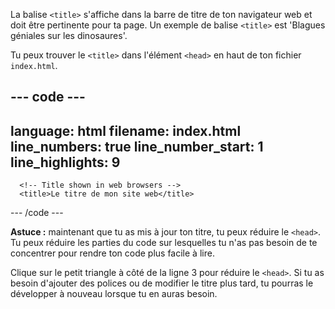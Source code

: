 La balise `<title>` s'affiche dans la barre de titre de ton navigateur web et doit être pertinente pour ta page. Un exemple de balise `<title>` est 'Blagues géniales sur les dinosaures'.

Tu peux trouver le `<title>` dans l'élément `<head>` en haut de ton fichier `index.html`.

--- code ---
---
language: html
filename: index.html
line_numbers: true
line_number_start: 1
line_highlights: 9
---
<!DOCTYPE html>
<html lang="en">
  <head>
      <meta charset="UTF-8" />
      <meta name="viewport" content="width=device-width, initial-scale=1.0" />
      <meta http-equiv="X-UA-Compatible" content="ie=edge" />

      <!-- Title shown in web browsers -->
      <title>Le titre de mon site web</title>

--- /code ---

**Astuce :** maintenant que tu as mis à jour ton titre, tu peux réduire le `<head>`. Tu peux réduire les parties du code sur lesquelles tu n'as pas besoin de te concentrer pour rendre ton code plus facile à lire.

Clique sur le petit triangle à côté de la ligne 3 pour réduire le `<head>`. Si tu as besoin d'ajouter des polices ou de modifier le titre plus tard, tu pourras le développer à nouveau lorsque tu en auras besoin.
